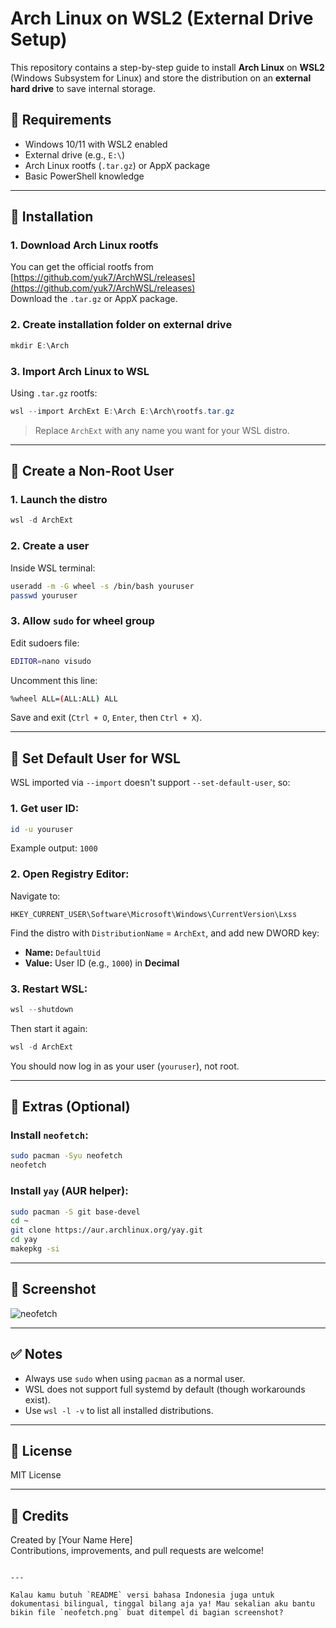 # Arch Linux on WSL2 (External Drive Setup)

This repository contains a step-by-step guide to install **Arch Linux** on **WSL2** (Windows Subsystem for Linux) and store the distribution on an **external hard drive** to save internal storage.

## 🧰 Requirements

- Windows 10/11 with WSL2 enabled
- External drive (e.g., `E:\`)
- Arch Linux rootfs (`.tar.gz`) or AppX package
- Basic PowerShell knowledge

---

## 🚀 Installation

### 1. Download Arch Linux rootfs

You can get the official rootfs from [https://github.com/yuk7/ArchWSL/releases](https://github.com/yuk7/ArchWSL/releases)  
Download the `.tar.gz` or AppX package.

### 2. Create installation folder on external drive

```powershell
mkdir E:\Arch
```

### 3. Import Arch Linux to WSL

Using `.tar.gz` rootfs:

```powershell
wsl --import ArchExt E:\Arch E:\Arch\rootfs.tar.gz
```

> Replace `ArchExt` with any name you want for your WSL distro.

---

## 👤 Create a Non-Root User

### 1. Launch the distro

```powershell
wsl -d ArchExt
```

### 2. Create a user

Inside WSL terminal:

```bash
useradd -m -G wheel -s /bin/bash youruser
passwd youruser
```

### 3. Allow `sudo` for wheel group

Edit sudoers file:

```bash
EDITOR=nano visudo
```

Uncomment this line:

```bash
%wheel ALL=(ALL:ALL) ALL
```

Save and exit (`Ctrl + O`, `Enter`, then `Ctrl + X`).

---

## 🔧 Set Default User for WSL

WSL imported via `--import` doesn't support `--set-default-user`, so:

### 1. Get user ID:

```bash
id -u youruser
```

Example output: `1000`

### 2. Open Registry Editor:

Navigate to:

```
HKEY_CURRENT_USER\Software\Microsoft\Windows\CurrentVersion\Lxss
```

Find the distro with `DistributionName` = `ArchExt`, and add new DWORD key:

- **Name:** `DefaultUid`
- **Value:** User ID (e.g., `1000`) in **Decimal**

### 3. Restart WSL:

```powershell
wsl --shutdown
```

Then start it again:

```powershell
wsl -d ArchExt
```

You should now log in as your user (`youruser`), not root.

---

## 🎨 Extras (Optional)

### Install `neofetch`:

```bash
sudo pacman -Syu neofetch
neofetch
```

### Install `yay` (AUR helper):

```bash
sudo pacman -S git base-devel
cd ~
git clone https://aur.archlinux.org/yay.git
cd yay
makepkg -si
```

---

## 📸 Screenshot

![neofetch](assets/neofetch.png)

---

## ✅ Notes

- Always use `sudo` when using `pacman` as a normal user.
- WSL does not support full systemd by default (though workarounds exist).
- Use `wsl -l -v` to list all installed distributions.

---

## 📄 License

MIT License

---

## 💬 Credits

Created by [Your Name Here]  
Contributions, improvements, and pull requests are welcome!
```

---

Kalau kamu butuh `README` versi bahasa Indonesia juga untuk dokumentasi bilingual, tinggal bilang aja ya! Mau sekalian aku bantu bikin file `neofetch.png` buat ditempel di bagian screenshot?
